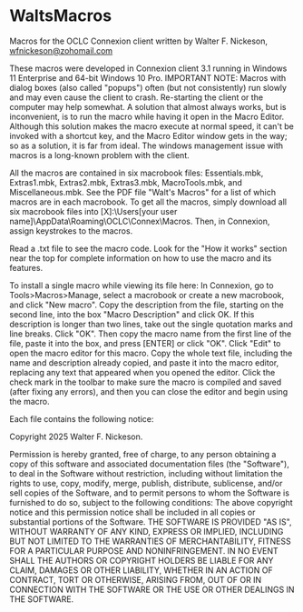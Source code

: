 # WaltsMacros
Macros for the OCLC Connexion client written by Walter F. Nickeson, wfnickeson@zohomail.com

These macros were developed in Connexion client 3.1 running in Windows 11 Enterprise and 64-bit Windows 10 Pro. IMPORTANT NOTE: Macros with dialog boxes (also called "popups") often (but not consistently) run slowly and may even cause the client to crash. Re-starting the client or the computer may help somewhat. A solution that almost always works, but is inconvenient, is to run the macro while having it open in the Macro Editor. Although this solution makes the macro execute at normal speed, it can't be invoked with a shortcut key, and the Macro Editor window gets in the way; so as a solution, it is far from ideal. The windows management issue with macros is a long-known problem with the client.

All the macros are contained in six macrobook files: Essentials.mbk, Extras1.mbk, Extras2.mbk, Extras3.mbk, MacroTools.mbk, and Miscellaneous.mbk. See the PDF file "Walt's Macros" for a list of which macros are in each macrobook. To get all the macros, simply download all six macrobook files into [X]:\Users\[your user name]\AppData\Roaming\OCLC\Connex\Macros. Then, in Connexion, assign keystrokes to the macros.

Read a .txt file to see the macro code. Look for the "How it works" section near the top for complete information on how to use the macro and its features.

To install a single macro while viewing its file here: In Connexion, go to Tools>Macros>Manage, select a macrobook or create a new macrobook, and click "New macro". Copy the description from the file, starting on the second line, into the box "Macro Description" and click OK. If this description is longer than two lines, take out the single quotation marks and line breaks. Click "OK". Then copy the macro name from the first line of the file, paste it into the box, and press [ENTER] or click "OK". Click "Edit" to open the macro editor for this macro. Copy the whole text file, including the name and description already copied, and paste it into the macro editor, replacing any text that appeared when you opened the editor. Click the check mark in the toolbar to make sure the macro is compiled and saved (after fixing any errors), and then you can close the editor and begin using the macro.

Each file contains the following notice:

Copyright 2025 Walter F. Nickeson.

Permission is hereby granted, free of charge, to any person obtaining a copy of this software and associated documentation files (the "Software"), to deal in the Software without restriction, including without limitation the rights to use, copy, modify, merge, publish, distribute, sublicense, and/or sell copies of the Software, and to permit persons to whom the Software is furnished to do so, subject to the following conditions:  The above copyright notice and this permission notice shall be included in all copies or substantial portions of the Software.  THE SOFTWARE IS PROVIDED "AS IS", WITHOUT WARRANTY OF ANY KIND, EXPRESS OR IMPLIED, INCLUDING BUT NOT LIMITED TO THE WARRANTIES OF MERCHANTABILITY, FITNESS FOR A PARTICULAR PURPOSE AND NONINFRINGEMENT. IN NO EVENT SHALL THE AUTHORS OR COPYRIGHT HOLDERS BE LIABLE FOR ANY CLAIM, DAMAGES OR OTHER LIABILITY, WHETHER IN AN ACTION OF CONTRACT, TORT OR OTHERWISE, ARISING FROM, OUT OF OR IN CONNECTION WITH THE SOFTWARE OR THE USE OR OTHER DEALINGS IN THE SOFTWARE.
